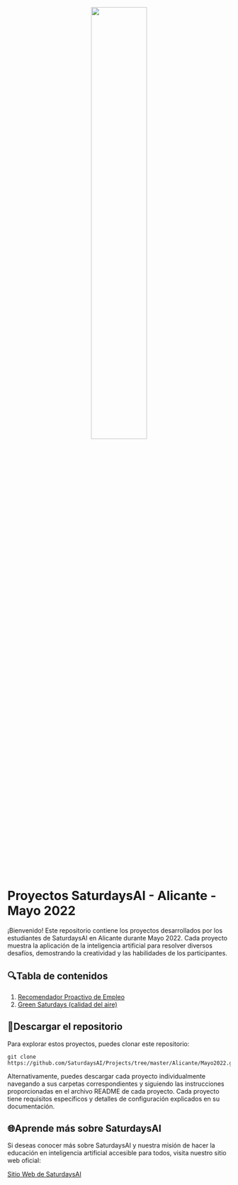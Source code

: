 <p align="center"><img width="50%" src="https://saturdaysai.github.io/saturdaysai/images/logo.png" /></p>

# Proyectos SaturdaysAI - Alicante - Mayo 2022

¡Bienvenido! Este repositorio contiene los proyectos desarrollados por los estudiantes de SaturdaysAI en Alicante durante Mayo 2022. Cada proyecto muestra la aplicación de la inteligencia artificial para resolver diversos desafíos, demostrando la creatividad y las habilidades de los participantes.

## 🔍Tabla de contenidos

1) [Recomendador Proactivo de Empleo](https://github.com/SaturdaysAI/Projects/tree/master/Alicante/Mayo2022/SAI-main)
2) [Green Saturdays (calidad del aire)](https://github.com/SaturdaysAI/Projects/tree/master/Alicante/Mayo2022/GreenSaturdaysAI-main)

## 💾Descargar el repositorio

Para explorar estos proyectos, puedes clonar este repositorio:
```
git clone https://github.com/SaturdaysAI/Projects/tree/master/Alicante/Mayo2022.git
```
Alternativamente, puedes descargar cada proyecto individualmente navegando a sus carpetas correspondientes y siguiendo las instrucciones proporcionadas en el archivo README de cada proyecto.
Cada proyecto tiene requisitos específicos y detalles de configuración explicados en su documentación.

## 🌐Aprende más sobre SaturdaysAI

Si deseas conocer más sobre SaturdaysAI y nuestra misión de hacer la educación en inteligencia artificial accesible para todos, visita nuestro sitio web oficial:

[Sitio Web de SaturdaysAI](https://saturdays.ai/)
